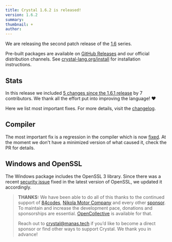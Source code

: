 ```yaml
---
title: Crystal 1.6.2 is released!
version: 1.6.2
summary:
thumbnail: +
author:
---
```


We are releasing the second patch release of the [1.6](/2022/10/06/1.6.0-released/) series.

Pre-built packages are available on [GitHub Releases](https://github.com/crystal-lang/crystal/releases/tag/1.6.2) and our official distribution channels.
See [crystal-lang.org/install](https://crystal-lang.org/install/) for installation instructions.

## Stats

In this release we included [5 changes since the 1.6.1 release](https://github.com/crystal-lang/crystal/pulls?q=is%3Apr+milestone%3A1.6.2) by 7 contributors. We thank all the effort put into improving the language! ❤️

Here we list most important fixes. For more details, visit the [changelog](https://github.com/crystal-lang/crystal/releases/tag/1.6.2).

## Compiler

The most important fix is a regression in the compiler which is now [fixed](https://github.com/crystal-lang/crystal/pull/12709). At the moment we don't have a minimized version of what caused it, check the PR for details.

## Windows and OpenSSL

The Windows package includes the OpenSSL 3 library. Since there was a recent [security issue](https://openssl.org/blog/blog/2022/11/01/email-address-overflows) fixed in the latest version of OpenSSL, we updated it accordingly.

> **THANKS:**
> We have been able to do all of this thanks to the continued support of [84codes](https://www.84codes.com/), [Nikola Motor Company](https://nikolamotor.com/) and every other [sponsor](/sponsors). To maintain and increase the development pace, donations and sponsorships are essential. [OpenCollective](https://opencollective.com/crystal-lang) is available for that.
>
> Reach out to [crystal@manas.tech](mailto:crystal@manas.tech) if you’d like to become a direct sponsor or find other ways to support Crystal. We thank you in advance!
